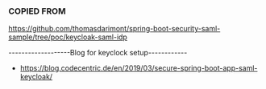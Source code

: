### COPIED FROM

https://github.com/thomasdarimont/spring-boot-security-saml-sample/tree/poc/keycloak-saml-idp

-------------------Blog for keyclock setup------------
* https://blog.codecentric.de/en/2019/03/secure-spring-boot-app-saml-keycloak/
